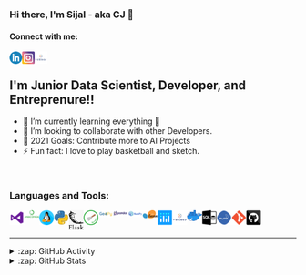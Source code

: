 ### Hi there, I'm Sijal - aka CJ 👋


#### Connect with me:


[<img align="left" alt="Sijal | LinkedIn" width="22px" src="./icons/linkedin.png" />][linkedin]
[<img align="left" alt="Sijal | Instagram" width="22px" src="./icons/instagram.png" />][instagram]
[<img align="left" alt="Sijal | Tableau" width="22px" src="./icons/tableau.png" />][tableau]

<br />

## I'm Junior Data Scientist, Developer, and Entreprenure!!

- 🌱 I’m currently learning everything 🤣
- 👯 I’m looking to collaborate with other Developers.
- 🥅 2021 Goals: Contribute more to AI Projects
- ⚡ Fun fact: I love to play basketball and sketch.


<br />

### Languages and Tools:

[<img align="left" alt="Visual Studio Code" width="26px" src="./icons/visual studio.png" />][linkedin]
[<img align="left" alt="Ananconda" width="26px" src="./icons/anaconda.png" />][linkedin]
[<img align="left" alt="Linux" width="26px" src="./icons/linux.png" />][linkedin]
[<img align="left" alt="Python" width="26px" src="./icons/python.png" />][linkedin]
[<img align="left" alt="Flask" width="26px" src="./icons/flask.png" />][linkedin]
[<img align="left" alt="Scrapy" width="26px" src="./icons/scrapy.png" />][linkedin]
[<img align="left" alt="Geopy" width="26px" src="./icons/geopy.png" />][linkedin]
[<img align="left" alt="Pandas" width="26px" src="./icons/pandas.png" />][linkedin]
[<img align="left" alt="Numpy" width="26px" src="./icons/numpy.png" />][linkedin]
[<img align="left" alt="SciKitLearn" width="26px" src="./icons/scikitlearn.png" />][linkedin]
[<img align="left" alt="Plotly" width="26px" src="./icons/plotly.png" />][linkedin]
[<img align="left" alt="Tableau" width="26px" src="./icons/tableau.png" />][linkedin]
[<img align="left" alt="Docker" width="26px" src="./icons/docker.png" />][linkedin]
[<img align="left" alt="SQL" width="26px" src="./icons/sql.png" />][linkedin]
[<img align="left" alt="MySQL" width="26px" src="./icons/mysql.png" />][linkedin]
[<img align="left" alt="Git" width="26px" src="./icons/git.png" />][linkedin]
[<img align="left" alt="GitHub" width="26px" src="./icons/github.png" />][linkedin]

<br />
<br />

---


<details>
  <summary>:zap: GitHub Activity</summary>
  
<!--START_SECTION:activity-->
1. [Churn Rate Analysis](https://github.com/sijal001/Churn_Rate_Analysis)
2. [3D House using location](https://github.com/sijal001/3D-House-Project)
3. [Malfunctioning Industrial Machine Investigation and Inspection Using Sound](https://github.com/sijal001/Malfunctioning_Industrial_Machine_Investigation_and_Inspection_Using_Sound)
4. [Web Scrapying](https://github.com/sijal001/Web_scraping_RealEstate_Information)
5. [Data Prefrocessing NYC Car Crashes](https://github.com/sijal001/Data_Preprocessing_NYC_Crashes)
<!--END_SECTION:activity-->

</details>

<details>
  <summary>:zap: GitHub Stats</summary>

  <img align="left" alt="Sijal001's GitHub Stats" src="https://github-readme-stats.codestackr.vercel.app/api?username=sijal001&show_icons=true&hide_border=true&theme=tokyonight" />

</details>


[instagram]: https://www.instagram.com/oasis.sijal__/
[linkedin]: https://www.linkedin.com/in/sijal-kumar-joshi-b1545584/
[tableau]: https://public.tableau.com/profile/sijal3730#!/
